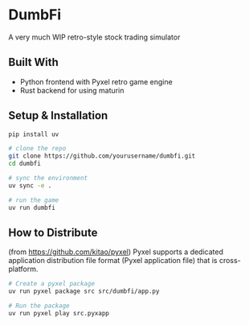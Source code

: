 # DumbFi

A very much WIP retro-style stock trading simulator

## Built With

- Python frontend with Pyxel retro game engine
- Rust backend for using maturin

## Setup & Installation

```bash
pip install uv

# clone the repo
git clone https://github.com/yourusername/dumbfi.git
cd dumbfi

# sync the environment
uv sync -e .

# run the game
uv run dumbfi
```

## How to Distribute

(from https://github.com/kitao/pyxel)
Pyxel supports a dedicated application distribution file format (Pyxel application file) that is cross-platform.

```bash
# Create a pyxel package
uv run pyxel package src src/dumbfi/app.py

# Run the package
uv run pyxel play src.pyxapp
```
